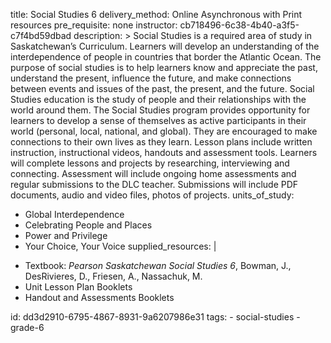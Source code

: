 title: Social Studies 6
delivery_method: Online Asynchronous with Print resources
pre_requisite: none
instructor: cb718496-6c38-4b40-a3f5-c7f4bd59dbad
description: >
  Social Studies is a required area of study in Saskatchewan’s Curriculum. Learners will develop an
  understanding of the interdependence of people in countries that border the Atlantic Ocean. The
  purpose of social studies is to help learners know and appreciate the past, understand the present,
  influence the future, and make connections between events and issues of the past, the present, and
  the future. Social Studies education is the study of people and their relationships with the world
  around them. The Social Studies program provides opportunity for learners to develop a sense of
  themselves as active participants in their world (personal, local, national, and global). They are
  encouraged to make connections to their own lives as they learn. Lesson plans include written
  instruction, instructional videos, handouts and assessment tools. Learners will complete lessons and
  projects by researching, interviewing and connecting. Assessment will include ongoing home
  assessments and regular submissions to the DLC teacher. Submissions will include PDF documents,
  audio and video files, photos of projects.
units_of_study:
  - Global Interdependence
  - Celebrating People and Places
  - Power and Privilege
  - Your Choice, Your Voice
supplied_resources: |
  <ul>
  <li>Textbook: <em>Pearson Saskatchewan Social Studies 6</em>, Bowman, J., DesRivieres, D., Friesen, A., Nassachuk, M.</li>
  <li>Unit Lesson Plan Booklets</li>
  <li>Handout and Assessments Booklets</li>
  </ul>
id: dd3d2910-6795-4867-8931-9a6207986e31
tags:
  - social-studies
  - grade-6
